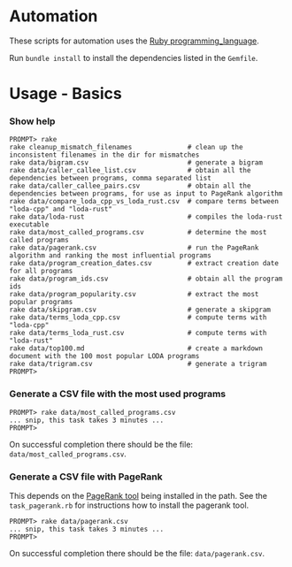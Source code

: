 # Automation

These scripts for automation uses the [Ruby programming_language](https://www.ruby-lang.org/en/).

Run `bundle install` to install the dependencies listed in the `Gemfile`.


# Usage - Basics

### Show help

```
PROMPT> rake
rake cleanup_mismatch_filenames              # clean up the inconsistent filenames in the dir for mismatches
rake data/bigram.csv                         # generate a bigram
rake data/caller_callee_list.csv             # obtain all the dependencies between programs, comma separated list
rake data/caller_callee_pairs.csv            # obtain all the dependencies between programs, for use as input to PageRank algorithm
rake data/compare_loda_cpp_vs_loda_rust.csv  # compare terms between "loda-cpp" and "loda-rust"
rake data/loda-rust                          # compiles the loda-rust executable
rake data/most_called_programs.csv           # determine the most called programs
rake data/pagerank.csv                       # run the PageRank algorithm and ranking the most influential programs
rake data/program_creation_dates.csv         # extract creation date for all programs
rake data/program_ids.csv                    # obtain all the program ids
rake data/program_popularity.csv             # extract the most popular programs
rake data/skipgram.csv                       # generate a skipgram
rake data/terms_loda_cpp.csv                 # compute terms with "loda-cpp"
rake data/terms_loda_rust.csv                # compute terms with "loda-rust"
rake data/top100.md                          # create a markdown document with the 100 most popular LODA programs
rake data/trigram.csv                        # generate a trigram
PROMPT>
```

### Generate a CSV file with the most used programs

```
PROMPT> rake data/most_called_programs.csv
... snip, this task takes 3 minutes ...
PROMPT>
```

On successful completion there should be the file: `data/most_called_programs.csv`.


### Generate a CSV file with PageRank

This depends on the [PageRank tool](https://github.com/louridas/pagerank) being installed in the path.
See the `task_pagerank.rb` for instructions how to install the pagerank tool.

```
PROMPT> rake data/pagerank.csv
... snip, this task takes 3 minutes ...
PROMPT>
```

On successful completion there should be the file: `data/pagerank.csv`.

